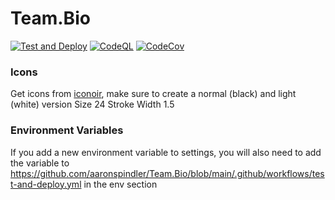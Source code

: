 # Team.Bio
[![Test and Deploy](https://github.com/aaronspindler/Team.Bio/actions/workflows/test-and-deploy.yml/badge.svg)](https://github.com/aaronspindler/Team.Bio/actions/workflows/test-and-deploy.yml)
[![CodeQL](https://github.com/aaronspindler/Team.Bio/actions/workflows/codeql-analysis.yml/badge.svg)](https://github.com/aaronspindler/Team.Bio/actions/workflows/codeql-analysis.yml)
[![CodeCov](https://codecov.io/gh/aaronspindler/Team.Bio/branch/main/graph/badge.svg?token=V0KWJT21BP)](https://codecov.io/gh/aaronspindler/Team.Bio)

### Icons
Get icons from [iconoir](https://iconoir.com), make sure to create a normal (black) and light (white) version
Size 24
Stroke Width 1.5

### Environment Variables
If you add a new environment variable to settings, you will also need to add the variable to https://github.com/aaronspindler/Team.Bio/blob/main/.github/workflows/test-and-deploy.yml in the env section
